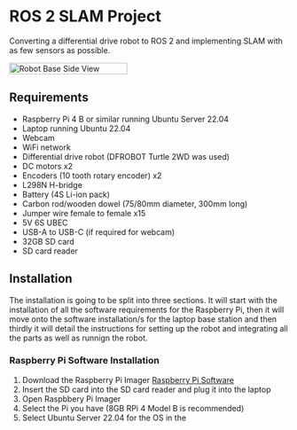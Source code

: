 # ROS 2 SLAM Project
Converting a differential drive robot to ROS 2 and implementing SLAM with as few sensors as possible.

<div style="display: flex; justify-content: space-between;">
  <img src="https://github.com/user-attachments/assets/ffbd1a9c-8ed7-4ff4-92c9-08b66369995b" alt="Robot Base Side View" style="width: 65%;">
</div>


## Requirements
- Raspberry Pi 4 B or similar running Ubuntu Server 22.04
- Laptop running Ubuntu 22.04
- Webcam
- WiFi network
- Differential drive robot (DFROBOT Turtle 2WD was used)
- DC motors x2
- Encoders (10 tooth rotary encoder) x2
- L298N H-bridge
- Battery (4S Li-ion pack)
- Carbon rod/wooden dowel (75/80mm diameter, 300mm long)
- Jumper wire female to female x15
- 5V 6S UBEC
- USB-A to USB-C (if required for webcam)
- 32GB SD card
- SD card reader

## Installation
The installation is going to be split into three sections. It will start with the installation of all the software requirements for the Raspberry Pi, then it will move onto the software installation/s for the laptop base station and then thirdly it will detail the instructions for setting up the robot and integrating all the parts as well as runnign the robot.

### Raspberry Pi Software Installation
1. Download the Raspberry Pi Imager [Raspberry Pi Software](https://www.raspberrypi.com/software/)
2. Insert the SD card into the SD card reader and plug it into the laptop
3. Open Raspbbery Pi Imager
4. Select the Pi you have (8GB RPi 4 Model B is recommended)
5. Select Ubuntu Server 22.04 for the OS in the 
